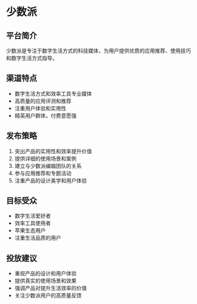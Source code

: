 # 少数派

## 平台简介
少数派是专注于数字生活方式的科技媒体，为用户提供优质的应用推荐、使用技巧和数字生活方式指导。

## 渠道特点
- 数字生活方式和效率工具专业媒体
- 高质量的应用评测和推荐
- 注重用户体验和实用性
- 精英用户群体，付费意愿强

## 发布策略
1. 突出产品的实用性和效率提升价值
2. 提供详细的使用场景和案例
3. 建立与少数派编辑团队的关系
4. 参与应用推荐和专题活动
5. 注重产品的设计美学和用户体验

## 目标受众
- 数字生活爱好者
- 效率工具使用者
- 苹果生态用户
- 注重生活品质的用户

## 投放建议
- 重视产品的设计和用户体验
- 提供真实的使用场景和效果
- 强调产品对提升生活效率的价值
- 关注少数派用户的高质量反馈